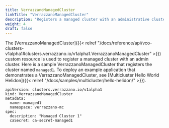 ```yaml
---
title: VerrazzanoManagedCluster
linkTitle: "VerrazzanoManagedCluster"
description: "Registers a managed cluster with an administrative cluster"
weight: 4
draft: false
---
```


The [VerrazzanoManagedCluster]({{< relref "/docs/reference/api/vco-clusters-v1alpha1#clusters.verrazzano.io/v1alpha1.VerrazzanoManagedCluster" >}}) custom resource is used to register a managed cluster with an admin cluster.  Here is a sample VerrazzanoManagedCluster that registers the cluster named `managed1`.  To deploy an example application that demonstrates a VerrazzanoManagedCluster, see [Multicluster Hello World Helidon]({{< relref "/docs/samples/multicluster/hello-helidon/" >}}).

```
apiVersion: clusters.verrazzano.io/v1alpha1
kind: VerrazzanoManagedCluster
metadata:
  name: managed1
  namespace: verrazzano-mc
spec:
  description: "Managed Cluster 1"
  caSecret: ca-secret-managed1
```
